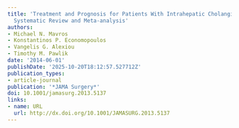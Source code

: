 ```yaml
---
title: 'Treatment and Prognosis for Patients With Intrahepatic Cholangiocarcinoma:
  Systematic Review and Meta-analysis'
authors:
- Michael N. Mavros
- Konstantinos P. Economopoulos
- Vangelis G. Alexiou
- Timothy M. Pawlik
date: '2014-06-01'
publishDate: '2025-10-20T18:12:57.527712Z'
publication_types:
- article-journal
publication: '*JAMA Surgery*'
doi: 10.1001/jamasurg.2013.5137
links:
- name: URL
  url: http://dx.doi.org/10.1001/JAMASURG.2013.5137
---
```

